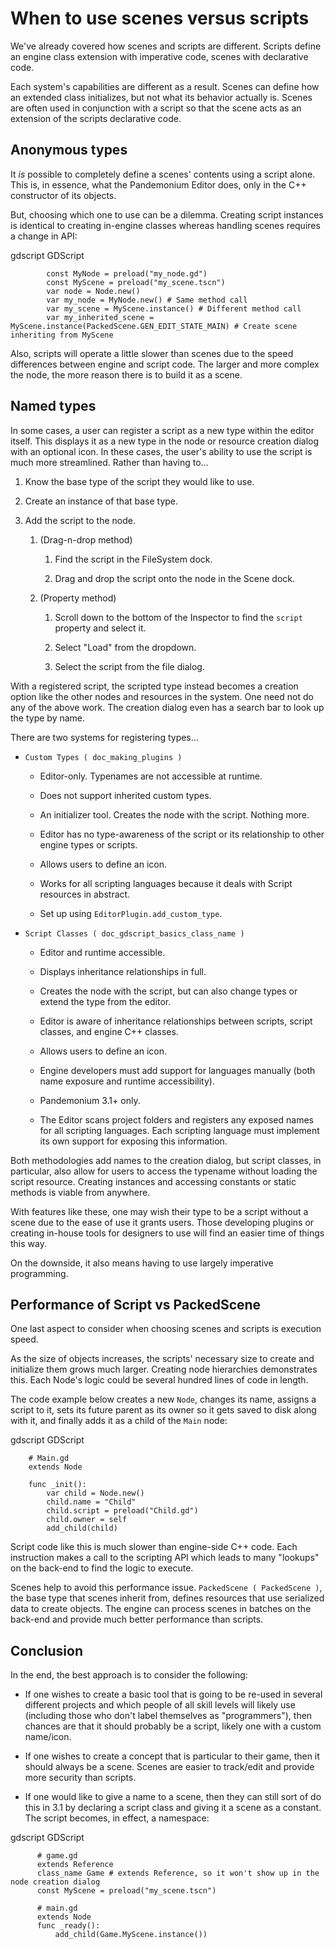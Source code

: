 

When to use scenes versus scripts
=================================

We've already covered how scenes and scripts are different. Scripts
define an engine class extension with imperative code, scenes with
declarative code.

Each system's capabilities are different as a result.
Scenes can define how an extended class initializes, but not what its
behavior actually is. Scenes are often used in conjunction with a script so
that the scene acts as an extension of the scripts declarative code.

Anonymous types
---------------

It *is* possible to completely define a scenes' contents using a script alone.
This is, in essence, what the Pandemonium Editor does, only in the C++ constructor
of its objects.

But, choosing which one to use can be a dilemma. Creating script instances
is identical to creating in-engine classes whereas handling scenes requires
a change in API:

gdscript GDScript

```
        const MyNode = preload("my_node.gd")
        const MyScene = preload("my_scene.tscn")
        var node = Node.new()
        var my_node = MyNode.new() # Same method call
        var my_scene = MyScene.instance() # Different method call
        var my_inherited_scene = MyScene.instance(PackedScene.GEN_EDIT_STATE_MAIN) # Create scene inheriting from MyScene
```

Also, scripts will operate a little slower than scenes due to the
speed differences between engine and script code. The larger and more complex
the node, the more reason there is to build it as a scene.

Named types
-----------

In some cases, a user can register a script as a new type within the editor
itself. This displays it as a new type in the node or resource creation dialog
with an optional icon. In these cases, the user's ability to use the script
is much more streamlined. Rather than having to...

1. Know the base type of the script they would like to use.

2. Create an instance of that base type.

3. Add the script to the node.

   1. (Drag-n-drop method)

      1. Find the script in the FileSystem dock.

      2. Drag and drop the script onto the node in the Scene dock.

   2. (Property method)

      1. Scroll down to the bottom of the Inspector to find the `script` property and select it.

      2. Select "Load" from the dropdown.

      3. Select the script from the file dialog.

With a registered script, the scripted type instead becomes a creation option
like the other nodes and resources in the system. One need not do any of the
above work. The creation dialog even has a search bar to look up the type by
name.

There are two systems for registering types...

- `Custom Types ( doc_making_plugins )`

   - Editor-only. Typenames are not accessible at runtime.

   - Does not support inherited custom types.

   - An initializer tool. Creates the node with the script. Nothing more.

   - Editor has no type-awareness of the script or its relationship
     to other engine types or scripts.

   - Allows users to define an icon.

   - Works for all scripting languages because it deals with Script resources in abstract.

   - Set up using `EditorPlugin.add_custom_type`.

- `Script Classes ( doc_gdscript_basics_class_name )`

   - Editor and runtime accessible.

   - Displays inheritance relationships in full.

   - Creates the node with the script, but can also change types
     or extend the type from the editor.

   - Editor is aware of inheritance relationships between scripts,
     script classes, and engine C++ classes.

   - Allows users to define an icon.

   - Engine developers must add support for languages manually (both name exposure and
     runtime accessibility).

   - Pandemonium 3.1+ only.

   - The Editor scans project folders and registers any exposed names for all
     scripting languages. Each scripting language must implement its own
     support for exposing this information.

Both methodologies add names to the creation dialog, but script classes, in
particular, also allow for users to access the typename without loading the
script resource. Creating instances and accessing constants or static methods
is viable from anywhere.

With features like these, one may wish their type to be a script without a
scene due to the ease of use it grants users. Those developing plugins or
creating in-house tools for designers to use will find an easier time of things
this way.

On the downside, it also means having to use largely imperative programming.

Performance of Script vs PackedScene
------------------------------------

One last aspect to consider when choosing scenes and scripts is execution speed.

As the size of objects increases, the scripts' necessary size to create and
initialize them grows much larger. Creating node hierarchies demonstrates this.
Each Node's logic could be several hundred lines of code in length.

The code example below creates a new `Node`, changes its name, assigns a
script to it, sets its future parent as its owner so it gets saved to disk along
with it, and finally adds it as a child of the `Main` node:

gdscript GDScript

```
    # Main.gd
    extends Node

    func _init():
        var child = Node.new()
        child.name = "Child"
        child.script = preload("Child.gd")
        child.owner = self
        add_child(child)
```

Script code like this is much slower than engine-side C++ code. Each instruction
makes a call to the scripting API which leads to many "lookups" on the back-end
to find the logic to execute.

Scenes help to avoid this performance issue. `PackedScene
( PackedScene )`, the base type that scenes inherit from, defines resources
that use serialized data to create objects. The engine can process scenes in
batches on the back-end and provide much better performance than scripts.

Conclusion
----------

In the end, the best approach is to consider the following:

- If one wishes to create a basic tool that is going to be re-used in several
  different projects and which people of all skill levels will likely use
  (including those who don't label themselves as "programmers"), then chances
  are that it should probably be a script, likely one with a custom name/icon.

- If one wishes to create a concept that is particular to their game, then it
  should always be a scene. Scenes are easier to track/edit and provide more
  security than scripts.

- If one would like to give a name to a scene, then they can still sort of do
  this in 3.1 by declaring a script class and giving it a scene as a constant.
  The script becomes, in effect, a namespace:

gdscript GDScript

```
      # game.gd
      extends Reference
      class_name Game # extends Reference, so it won't show up in the node creation dialog
      const MyScene = preload("my_scene.tscn")

      # main.gd
      extends Node
      func _ready():
          add_child(Game.MyScene.instance())
```